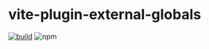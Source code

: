 # vite-plugin-external-globals

[![build](https://github.com/magic-akari/vite-plugin-external-globals/actions/workflows/publish.yml/badge.svg)](https://github.com/magic-akari/vite-plugin-external-globals/actions/workflows/publish.yml) ![npm](https://img.shields.io/npm/v/vite-plugin-external-globals)